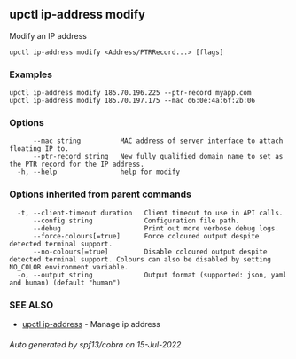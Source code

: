 ## upctl ip-address modify

Modify an IP address

```
upctl ip-address modify <Address/PTRRecord...> [flags]
```

### Examples

```
upctl ip-address modify 185.70.196.225 --ptr-record myapp.com
upctl ip-address modify 185.70.197.175 --mac d6:0e:4a:6f:2b:06
```

### Options

```
      --mac string          MAC address of server interface to attach floating IP to.
      --ptr-record string   New fully qualified domain name to set as the PTR record for the IP address.
  -h, --help                help for modify
```

### Options inherited from parent commands

```
  -t, --client-timeout duration   Client timeout to use in API calls.
      --config string             Configuration file path.
      --debug                     Print out more verbose debug logs.
      --force-colours[=true]      Force coloured output despite detected terminal support.
      --no-colours[=true]         Disable coloured output despite detected terminal support. Colours can also be disabled by setting NO_COLOR environment variable.
  -o, --output string             Output format (supported: json, yaml and human) (default "human")
```

### SEE ALSO

* [upctl ip-address](upctl_ip-address.md)	 - Manage ip address

###### Auto generated by spf13/cobra on 15-Jul-2022
